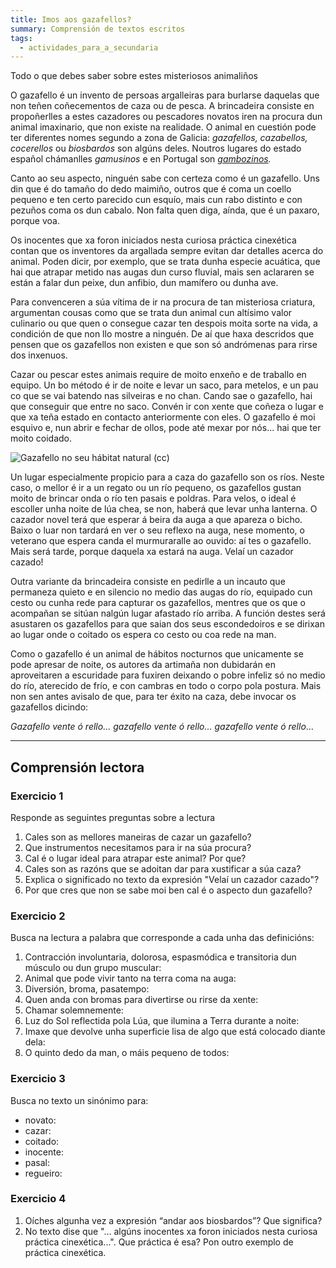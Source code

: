 ```yaml
---
title: Imos aos gazafellos?
summary: Comprensión de textos escritos
tags:
  - actividades_para_a_secundaria
---
```

Todo o que debes saber sobre estes misteriosos animaliños

O gazafello é un invento de persoas argalleiras para burlarse daquelas que non teñen coñecementos de caza ou de pesca. A brincadeira consiste en propoñerlles a estes cazadores ou pescadores novatos iren na procura dun animal imaxinario, que non existe na realidade. O animal en cuestión pode ter diferentes nomes segundo a zona de Galicia: *gazafellos, cazabellos, cocerellos* ou *biosbardos* son algúns deles. Noutros lugares do estado español chámanlles *gamusinos* e en Portugal son *[gambozinos](https://www.youtube.com/watch?v=C3LUUrCumIg).*

Canto ao seu aspecto, ninguén sabe con certeza como é un gazafello. Uns din que é do tamaño do dedo maimiño, outros que é coma un coello pequeno e ten certo parecido cun esquío, mais cun rabo distinto e con pezuños coma os dun cabalo. Non falta quen diga, aínda, que é un paxaro, porque voa.

Os inocentes que xa foron iniciados nesta curiosa práctica cinexética contan que os inventores da argallada sempre evitan dar detalles acerca do animal. Poden dicir, por exemplo, que se trata dunha especie acuática, que hai que atrapar metido nas augas dun curso fluvial, mais sen aclararen se están a falar dun peixe, dun anfibio, dun mamífero ou dunha ave.

Para convenceren a súa vítima de ir na procura de tan misteriosa criatura, argumentan cousas como que se trata dun animal cun altísimo valor culinario ou que quen o consegue cazar ten despois moita sorte na vida, a condición de que non llo mostre a ninguén. De aí que haxa descridos que pensen que os gazafellos non existen e que son só andrómenas para rirse dos inxenuos.

Cazar ou pescar estes animais require de moito enxeño e de traballo en equipo. Un bo método é ir de noite e levar un saco, para metelos, e un pau co que se vai batendo nas silveiras e no chan. Cando sae o gazafello, hai que conseguir que entre no saco. Convén ir con xente que coñeza o lugar e que xa teña estado en contacto anteriormente con eles. O gazafello é moi esquivo e, nun abrir e fechar de ollos, pode até mexar por nós... hai que ter moito coidado.

![Gazafello no seu hábitat natural ([cc](https://creativecommons.org/licenses/by-sa/4.0/deed.gl))](/img/regato_dos_fiós.jpg)

Un lugar especialmente propicio para a caza do gazafello son os ríos. Neste caso, o mellor é ir a un regato ou un río pequeno, os gazafellos gustan moito de brincar onda o río ten pasais e poldras. Para velos, o ideal é escoller unha noite de lúa chea, se non, haberá que levar unha lanterna. O cazador novel terá que esperar á beira da auga a que apareza o bicho. Baixo o luar non tardará en ver o seu reflexo na auga, nese momento, o veterano que espera canda el murmuraralle ao ouvido: aí tes o gazafello. Mais será tarde, porque daquela xa estará na auga. Velaí un cazador cazado!

Outra variante da brincadeira consiste en pedirlle a un incauto que permaneza quieto e en silencio no medio das augas do río, equipado cun cesto ou cunha rede para capturar os gazafellos, mentres que os que o acompañan se sitúan nalgún lugar afastado río arriba. A función destes será asustaren os gazafellos para que saian dos seus escondedoiros e se dirixan ao lugar onde o coitado os espera co cesto ou coa rede na man.

Como o gazafello é un animal de hábitos nocturnos que unicamente se pode apresar de noite, os autores da artimaña non dubidarán en aproveitaren a escuridade para fuxiren deixando o pobre infeliz só no medio do río, aterecido de frío, e con cambras en todo o corpo pola postura. Mais non sen antes avisalo de que, para ter éxito na caza, debe invocar os gazafellos dicindo:

*Gazafello vente ó rello… gazafello vente ó rello… gazafello vente ó rello*…

- - -

## Comprensión lectora

### Exercicio 1

Responde as seguintes preguntas sobre a lectura

1. Cales son as mellores maneiras de cazar un gazafello?
2. Que instrumentos necesitamos para ir na súa procura?
3. Cal é o lugar ideal para atrapar este animal? Por que?
4. Cales son as razóns que se adoitan dar para xustificar a súa caza?
5. Explica o significado no texto da expresión "Velaí un cazador cazado"?
6. Por que cres que non se sabe moi ben cal é o aspecto dun gazafello?

### Exercicio 2

Busca na lectura a palabra que corresponde a cada unha das definicións:

1. Contracción involuntaria, dolorosa, espasmódica e transitoria dun músculo ou dun grupo muscular:
2. Animal que pode vivir tanto na terra coma na auga: 
3. Diversión, broma, pasatempo:
4. Quen anda con bromas para divertirse ou rirse da xente:
5. Chamar solemnemente:
6. Luz do Sol reflectida pola Lúa, que ilumina a Terra durante a noite:
7. Imaxe que devolve unha superficie lisa de algo que está colocado diante dela:
8. O quinto dedo da man, o máis pequeno de todos:

### Exercicio 3

Busca no texto un sinónimo para:

* novato:
* cazar: 
* coitado:
* inocente: 
* pasal:
* regueiro:

### Exercicio 4

1. Oíches algunha vez a expresión “andar aos biosbardos”? Que significa?
2. No texto dise que "... algúns inocentes xa foron iniciados nesta curiosa práctica cinexética...". Que práctica é esa? Pon outro exemplo de práctica cinexética.